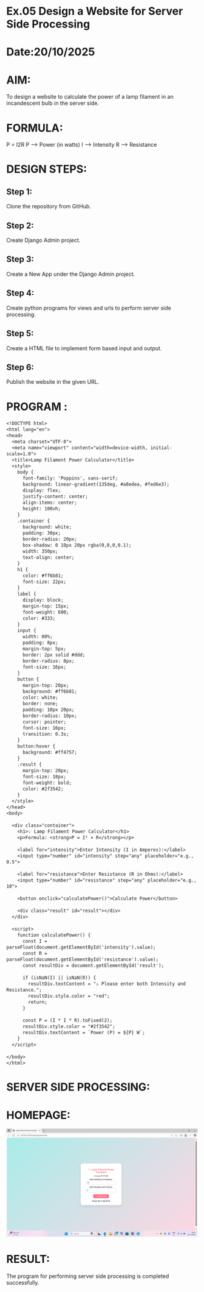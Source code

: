# Ex.05 Design a Website for Server Side Processing
# Date:20/10/2025
# AIM:
To design a website to calculate the power of a lamp filament in an incandescent bulb in the server side.

# FORMULA:
P = I2R
P --> Power (in watts)
 I --> Intensity
 R --> Resistance

# DESIGN STEPS:
## Step 1:
Clone the repository from GitHub.

## Step 2:
Create Django Admin project.

## Step 3:
Create a New App under the Django Admin project.

## Step 4:
Create python programs for views and urls to perform server side processing.

## Step 5:
Create a HTML file to implement form based input and output.

## Step 6:
Publish the website in the given URL.

# PROGRAM :
```
<!DOCTYPE html>
<html lang="en">
<head>
  <meta charset="UTF-8">
  <meta name="viewport" content="width=device-width, initial-scale=1.0">
  <title>Lamp Filament Power Calculator</title>
  <style>
    body {
      font-family: 'Poppins', sans-serif;
      background: linear-gradient(135deg, #a8edea, #fed6e3);
      display: flex;
      justify-content: center;
      align-items: center;
      height: 100vh;
    }
    .container {
      background: white;
      padding: 30px;
      border-radius: 20px;
      box-shadow: 0 10px 20px rgba(0,0,0,0.1);
      width: 350px;
      text-align: center;
    }
    h1 {
      color: #ff6b81;
      font-size: 22px;
    }
    label {
      display: block;
      margin-top: 15px;
      font-weight: 600;
      color: #333;
    }
    input {
      width: 80%;
      padding: 8px;
      margin-top: 5px;
      border: 2px solid #ddd;
      border-radius: 8px;
      font-size: 16px;
    }
    button {
      margin-top: 20px;
      background: #ff6b81;
      color: white;
      border: none;
      padding: 10px 20px;
      border-radius: 10px;
      cursor: pointer;
      font-size: 16px;
      transition: 0.3s;
    }
    button:hover {
      background: #ff4757;
    }
    .result {
      margin-top: 20px;
      font-size: 18px;
      font-weight: bold;
      color: #2f3542;
    }
  </style>
</head>
<body>

  <div class="container">
    <h1>💡 Lamp Filament Power Calculator</h1>
    <p>Formula: <strong>P = I² × R</strong></p>

    <label for="intensity">Enter Intensity (I in Amperes):</label>
    <input type="number" id="intensity" step="any" placeholder="e.g., 0.5">

    <label for="resistance">Enter Resistance (R in Ohms):</label>
    <input type="number" id="resistance" step="any" placeholder="e.g., 10">

    <button onclick="calculatePower()">Calculate Power</button>

    <div class="result" id="result"></div>
  </div>

  <script>
    function calculatePower() {
      const I = parseFloat(document.getElementById('intensity').value);
      const R = parseFloat(document.getElementById('resistance').value);
      const resultDiv = document.getElementById('result');

      if (isNaN(I) || isNaN(R)) {
        resultDiv.textContent = "⚠️ Please enter both Intensity and Resistance.";
        resultDiv.style.color = "red";
        return;
      }

      const P = (I * I * R).toFixed(2);
      resultDiv.style.color = "#2f3542";
      resultDiv.textContent = `Power (P) = ${P} W`;
    }
  </script>

</body>
</html>
```
# SERVER SIDE PROCESSING:

# HOMEPAGE:
![alt text](<Screenshot 2025-10-01 202047.png>)
# RESULT:
The program for performing server side processing is completed successfully.
